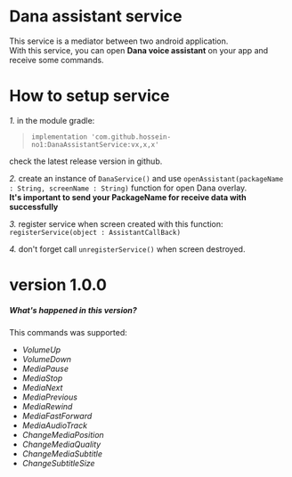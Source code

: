 # Dana assistant service
This service is a mediator between two android application.<br/>
With this service, you can open **Dana voice assistant** on your app and receive some commands.
# How to setup service
*1.* in the module gradle:
> `implementation 'com.github.hossein-no1:DanaAssistantService:vx,x,x'`

check the latest release version in github.

*2.* create an instance of `DanaService()`
and use `openAssistant(packageName : String, screenName : String)` function for open Dana overlay.<br/>
**It's important to send your PackageName for receive data with successfully**

*3.* register service when screen created with this function:<br/>
`registerService(object : AssistantCallBack)`

*4.* don't forget call `unregisterService()` when screen destroyed.

# version 1.0.0
##### What's happened in this version?
This commands was supported:
- *VolumeUp*
- *VolumeDown*
- *MediaPause*
- *MediaStop*
- *MediaNext*
- *MediaPrevious*
- *MediaRewind*
- *MediaFastForward*
- *MediaAudioTrack*
- *ChangeMediaPosition*
- *ChangeMediaQuality*
- *ChangeMediaSubtitle*
- *ChangeSubtitleSize*
